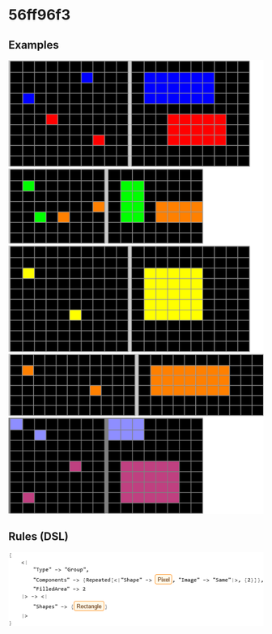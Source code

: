# 56ff96f3

## Examples

![ARC examples for 56ff96f3](examples.png?raw=true)

## Rules (DSL)

![DSL rules for 56ff96f3](rules.png?raw=true)


